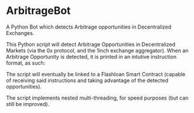 # ArbitrageBot
A Python Bot which detects Arbitrage opportunities in Decentralized Exchanges.

This Python script will detect Arbitrage Opportunities in Decentralized Markets (via the 0x protocol, and the 1inch exchange aggregator).
When an Arbitrage Opportunity is detected, it is printed in an intutive instruction format, as such:

The script will eventually be linked to a Flashloan Smart Contract (capable of receiving said instructions and taking advantage of the detected opportunities).

The script implements nested multi-threading, for speed purposes (but can still be improved).
